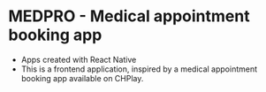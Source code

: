 # MEDPRO - Medical appointment booking app
- Apps created with React Native 
- This is a frontend application, inspired by a medical appointment booking app available on CHPlay. 


